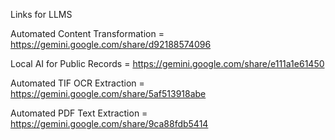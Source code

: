 Links for LLMS 

Automated Content Transformation = https://gemini.google.com/share/d92188574096

Local AI for Public Records = https://gemini.google.com/share/e111a1e61450

Automated TIF OCR Extraction = https://gemini.google.com/share/5af513918abe

Automated PDF Text Extraction = https://gemini.google.com/share/9ca88fdb5414

